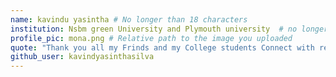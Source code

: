 ```yaml
---
name: kavindu yasintha # No longer than 18 characters
institution: Nsbm green University and Plymouth university  # no longer than 58 characters
profile_pic: mona.png # Relative path to the image you uploaded
quote: "Thank you all my Frinds and my College students Connect with remort ACEECSING git love you github ," # No longer than 100 characters
github_user: kavindyasinthasilva
---
```

